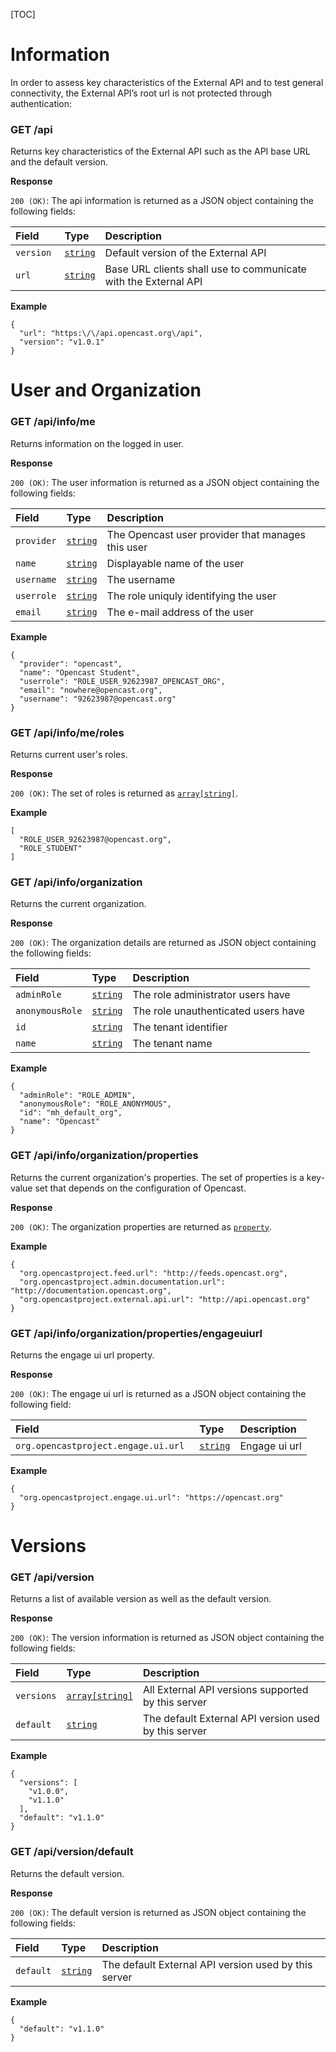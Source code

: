 [TOC]

# Information

In order to assess key characteristics of the External API and to test general connectivity, the External API’s root
url is not protected through authentication:

### GET /api

Returns key characteristics of the External API such as the API base URL and the default version.

__Response__

`200 (OK)`: The api information is returned as a JSON object containing the following fields:

Field     | Type                       | Description
:---------|:---------------------------|:-----------
`version `| [`string`](types.md#basic) | Default version of the External API
`url`     | [`string`](types.md#basic) | Base URL clients shall use to communicate with the External API


__Example__

```
{
  "url": "https:\/\/api.opencast.org\/api",
  "version": "v1.0.1"
}
```

# User and Organization

### GET /api/info/me

Returns information on the logged in user.

__Response__

`200 (OK)`: The user information is returned as a JSON object containing the following fields:

Field      | Type                       | Description
:----------|:---------------------------|:-----------
`provider` | [`string`](types.md#basic) | The Opencast user provider that manages this user
`name`     | [`string`](types.md#basic) | Displayable name of the user
`username` | [`string`](types.md#basic) | The username
`userrole` | [`string`](types.md#basic) | The role uniquly identifying the user
`email`    | [`string`](types.md#basic) | The e-mail address of the user

__Example__

```
{
  "provider": "opencast",
  "name": "Opencast Student",
  "userrole": "ROLE_USER_92623987_OPENCAST_ORG",
  "email": "nowhere@opencast.org",
  "username": "92623987@opencast.org"
}
```

### GET /api/info/me/roles

Returns current user's roles.

__Response__

`200 (OK)`: The set of roles is returned as [`array[string]`](types.md#array).

__Example__

```
[
  "ROLE_USER_92623987@opencast.org",
  "ROLE_STUDENT"
]
```

### GET /api/info/organization

Returns the current organization.

__Response__

`200 (OK)`: The organization details are returned as JSON object containing the following fields:

Field          | Type     | Description
:--------------|:---------|:-----------
`adminRole`    | [`string`](types.md#basic) | The role administrator users have
`anonymousRole`| [`string`](types.md#basic) | The role unauthenticated users have
`id`           | [`string`](types.md#basic) | The tenant identifier
`name`         | [`string`](types.md#basic) | The tenant name

__Example__

```
{
  "adminRole": "ROLE_ADMIN",
  "anonymousRole": "ROLE_ANONYMOUS",
  "id": "mh_default_org",
  "name": "Opencast"
}
```

### GET /api/info/organization/properties

Returns the current organization's properties. The set of properties is a key-value set that depends on the
configuration of Opencast.

__Response__

`200 (OK)`: The organization properties are returned as [`property`](types.md#property).

__Example__

```
{
  "org.opencastproject.feed.url": "http://feeds.opencast.org",
  "org.opencastproject.admin.documentation.url": "http://documentation.opencast.org",
  "org.opencastproject.external.api.url": "http://api.opencast.org"
}
```
### GET /api/info/organization/properties/engageuiurl

Returns the engage ui url property.

__Response__

`200 (OK)`: The engage ui url is returned as a JSON object containing the following field:

Field     | Type                       | Description
:---------|:---------------------------|:-----------
`org.opencastproject.engage.ui.url `| [`string`](types.md#basic) | Engage ui url

__Example__

```
{
  "org.opencastproject.engage.ui.url": "https://opencast.org"
}
```

# Versions

### GET /api/version

Returns a list of available version as well as the default version.

__Response__

`200 (OK)`: The version information is returned as JSON object containing the following fields:

Field      | Type                              | Description
:----------|:----------------------------------|:-----------
`versions` | [`array[string]`](types.md#array) | All External API versions supported by this server
`default`  | [`string`](types.md#basic)        | The default External API version used by this server

__Example__

```
{
  "versions": [
    "v1.0.0",
    "v1.1.0"
  ],
  "default": "v1.1.0"
}
```

### GET /api/version/default

Returns the default version.

__Response__

`200 (OK)`: The default version is returned as JSON object containing the following fields:

Field     | Type                       | Description
:---------|:---------------------------|:-----------
`default` | [`string`](types.md#basic) | The default External API version used by this server

__Example__

```
{
  "default": "v1.1.0"
}
```
